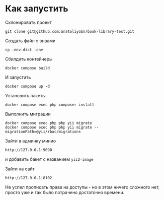 # Как запустить

Склонировать проект

    git clone git@github.com:anatoliyobn/book-library-test.git

Создать файл с энвами

    cp .env-dist .env

Сбилдить контейнеры

    docker compose build

И запустить

    docker compose up -d

Установить пакеты

    docker compose exec php composer install

Выполнить миграции

    docker compose exec php php yii migrate
    docker compose exec php php yii migrate --migrationPath=@yii/rbac/migrations

Зайти в админку минио 

    http://127.0.0.1:9090

и добавить бакет с названием `yii2-image`

Зайти на сайт

    http://127.0.0.1:8102


Не успел прописать права на доступы - но в этом ничего сложного нет, просто уже и так было потрачено достаточно времени.
